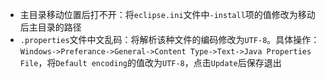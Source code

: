 - 主目录移动位置后打不开：将`eclipse.ini`文件中`-install`项的值修改为移动后主目录的路径
- `.properties`文件中文乱码：将解析该种文件的编码修改为`UTF-8`。具体操作：`Windows->Preferance->General->Content Type->Text->Java Properties File`，将`Default encoding`的值改为`UTF-8`，点击`Update`后保存退出
